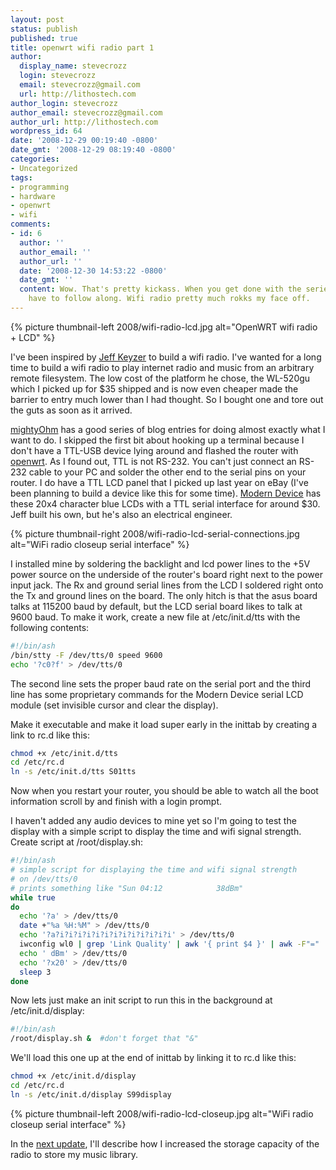 ```yaml
---
layout: post
status: publish
published: true
title: openwrt wifi radio part 1
author:
  display_name: stevecrozz
  login: stevecrozz
  email: stevecrozz@gmail.com
  url: http://lithostech.com
author_login: stevecrozz
author_email: stevecrozz@gmail.com
author_url: http://lithostech.com
wordpress_id: 64
date: '2008-12-29 00:19:40 -0800'
date_gmt: '2008-12-29 08:19:40 -0800'
categories:
- Uncategorized
tags:
- programming
- hardware
- openwrt
- wifi
comments:
- id: 6
  author: ''
  author_email: ''
  author_url: ''
  date: '2008-12-30 14:53:22 -0800'
  date_gmt: ''
  content: Wow. That's pretty kickass. When you get done with the series, I may just
    have to follow along. Wifi radio pretty much rokks my face off.
---
```

{% picture thumbnail-left 2008/wifi-radio-lcd.jpg alt="OpenWRT wifi radio + LCD" %}

I've been inspired by [Jeff Keyzer](http://mightyohm.com/blog/about/) to
build a wifi radio. I've wanted for a long time to build a wifi radio to
play internet radio and music from an arbitrary remote filesystem. The
low cost of the platform he chose, the WL-520gu which I picked up for
$35 shipped and is now even cheaper made the barrier to entry much lower
than I had thought. So I bought one and tore out the guts as soon as it
arrived.

[mightyOhm](http://mightyohm.com/blog/2008/10/building-a-wifi-radio-part-1-introduction/)
has a good series of blog entries for doing almost exactly what I want
to do. I skipped the first bit about hooking up a terminal because I
don't have a TTL-USB device lying around and flashed the router with
[openwrt](http://openwrt.org/). As I found out, TTL is not RS-232. You
can't just connect an RS-232 cable to your PC and solder the other end
to the serial pins on your router. I do have a TTL LCD panel that I
picked up last year on eBay (I've been planning to build a device like
this for some time). [Modern Device](http://moderndevice.com/LCD.shtml)
has these 20x4 character blue LCDs with a TTL serial interface for
around $30. Jeff built his own, but he's also an electrical engineer.

<!--more-->

{% picture thumbnail-right 2008/wifi-radio-lcd-serial-connections.jpg alt="WiFi radio closeup serial interface" %}

I installed mine by soldering the backlight and lcd power lines to the
+5V power source on the underside of the router's board right next to
the power input jack. The Rx and ground serial lines from the LCD I
soldered right onto the Tx and ground lines on the board. The only hitch
is that the asus board talks at 115200 baud by default, but the LCD
serial board likes to talk at 9600 baud.  To make it work, create a new
file at /etc/init.d/tts with the following contents:

~~~ bash
#!/bin/ash
/bin/stty -F /dev/tts/0 speed 9600
echo '?c0?f' > /dev/tts/0
~~~

The second line sets the proper baud rate on the serial port and the
third line has some proprietary commands for the Modern Device serial
LCD module (set invisible cursor and clear the display).

Make it executable and make it load super early in the inittab by
creating a link to rc.d like this:

~~~ bash
chmod +x /etc/init.d/tts
cd /etc/rc.d
ln -s /etc/init.d/tts S01tts
~~~

Now when you restart your router, you should be able to watch all the
boot information scroll by and finish with a login prompt.

I haven't added any audio devices to mine yet so I'm going to test the
display with a simple script to display the time and wifi signal
strength. Create script at /root/display.sh:

~~~ bash
#!/bin/ash
# simple script for displaying the time and wifi signal strength
# on /dev/tts/0
# prints something like "Sun 04:12            38dBm"
while true
do
  echo '?a' > /dev/tts/0
  date +"%a %H:%M" > /dev/tts/0
  echo '?a?i?i?i?i?i?i?i?i?i?i?i?i?i' > /dev/tts/0
  iwconfig wl0 | grep 'Link Quality' | awk '{ print $4 }' | awk -F"=" '{ print $2 }' > /dev/tts/0
  echo ' dBm' > /dev/tts/0
  echo '?x20' > /dev/tts/0
  sleep 3
done
~~~

Now lets just make an init script to run this in the background at
/etc/init.d/display:

~~~ bash
#!/bin/ash
/root/display.sh &  #don't forget that "&"
~~~

We'll load this one up at the end of inittab by linking it to rc.d like
this:

~~~ bash
chmod +x /etc/init.d/display
cd /etc/rc.d
ln -s /etc/init.d/display S99display
~~~

{% picture thumbnail-left 2008/wifi-radio-lcd-closeup.jpg alt="WiFi radio closeup serial interface" %}

In the [next update](http://lithostech.com/openwrt-wifi-radio-part-2),
I'll describe how I increased the storage capacity of the radio to store
my music library.
